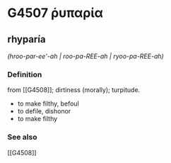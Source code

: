 # G4507 ῥυπαρία

## rhyparía

_(hroo-par-ee'-ah | roo-pa-REE-ah | ryoo-pa-REE-ah)_

### Definition

from [[G4508]]; dirtiness (morally); turpitude.

- to make filthy, befoul
- to defile, dishonor
- to make filthy

### See also

[[G4508]]

